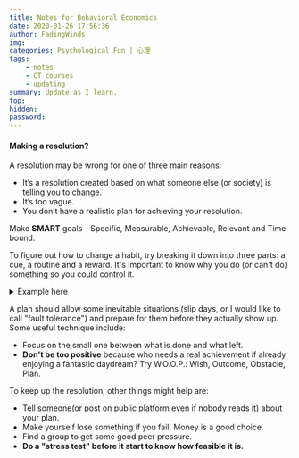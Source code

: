 ```yaml
---
title: Notes for Behavioral Economics
date: 2020-01-26 17:56:36
author: FadingWinds
img:
categories: Psychological Fun | 心理
tags:
    - notes
    - CT courses
    - updating
summary: Update as I learn.
top:
hidden:
password:
---
```

#### Making a resolution?

A resolution may be wrong for one of three main reasons:

- It’s a resolution created based on what someone else (or society) is telling you to change.
- It’s too vague.
- You don’t have a realistic plan for achieving your resolution.

Make **SMART** goals - Specific, Measurable, Achievable, Relevant and Time-bound.

To figure out how to change a habit, try breaking it down into three parts: a cue, a routine and a reward. It's important to know why you do (or can't do) something so you could control it.

<details>
<summary>Example here</summary>
Bad Habit: I don't get enough sleep at night.

Cue: I feel like I need time to myself in the evening.

Routine: I stay up too late watching TV.

Reward: I'm entertained.

Way to change the behavior: Instead of staying up late to watch TV, carve out special time each day to spend by yourself, even if that may mean asking for help with your children or taking a break from work each day.
</details>

A plan should allow some inevitable situations (slip days, or I would like to call "fault tolerance") and prepare for them before they actually show up. Some useful technique include:

- Focus on the small one between what is done and what left.
- **Don't be too positive** because who needs a real achievement if already enjoying a fantastic daydream? Try W.O.O.P.: Wish, Outcome, Obstacle, Plan.

To keep up the resolution, other things might help are:

- Tell someone(or post on public platform even if nobody reads it) about your plan.
- Make yourself lose something if you fail. Money is a good choice.
- Find a group to get some good peer pressure.
- **Do a "stress test" before it start to know how feasible it is.**


